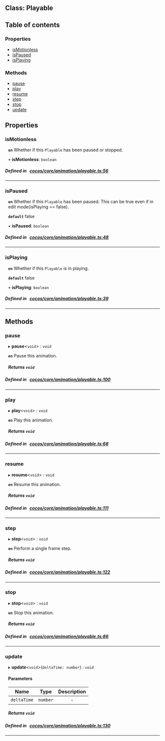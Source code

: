 
## Class: Playable





<div class="table-of-content">
<h2>Table of contents</h2>


### Properties

- [ isMotionless](#isMotionless)
- [ isPaused](#isPaused)
- [ isPlaying](#isPlaying)

### Methods

- [ pause](#pause)
- [ play](#play)
- [ resume](#resume)
- [ step](#step)
- [ stop](#stop)
- [ update](#update)
</div>

## Properties


### isMotionless
<div style="margin-left: 10px;">



**`en`** Whether if this `Playable` has been paused or stopped.




•  **isMotionless**:
 ``boolean`` 
</div>

##### Defined in &nbsp;   [cocos/core/animation/playable.ts:56](https://github.com/cocos-creator/engine/blob/c7bf6b8a9/cocos/core/animation/playable.ts#L56)&nbsp;


___


### isPaused
<div style="margin-left: 10px;">



**`en`** Whether if this `Playable` has been paused. This can be true even if in edit mode(isPlaying == false).



**`default`** false





•  **isPaused**:
 ``boolean`` 
</div>

##### Defined in &nbsp;   [cocos/core/animation/playable.ts:48](https://github.com/cocos-creator/engine/blob/c7bf6b8a9/cocos/core/animation/playable.ts#L48)&nbsp;


___


### isPlaying
<div style="margin-left: 10px;">



**`en`** Whether if this `Playable` is in playing.



**`default`** false





•  **isPlaying**:
 ``boolean`` 
</div>

##### Defined in &nbsp;   [cocos/core/animation/playable.ts:39](https://github.com/cocos-creator/engine/blob/c7bf6b8a9/cocos/core/animation/playable.ts#L39)&nbsp;


___

<!---->
## Methods

### pause

<div style="margin-left: 10px;">

▸   **pause**<`void`\> : `void`



**`en`** Pause this animation.




##### Returns `void`
</div>

##### Defined in &nbsp;   [cocos/core/animation/playable.ts:100](https://github.com/cocos-creator/engine/blob/c7bf6b8a9/cocos/core/animation/playable.ts#L100)&nbsp;
___
### play

<div style="margin-left: 10px;">

▸   **play**<`void`\> : `void`



**`en`** Play this animation.




##### Returns `void`
</div>

##### Defined in &nbsp;   [cocos/core/animation/playable.ts:68](https://github.com/cocos-creator/engine/blob/c7bf6b8a9/cocos/core/animation/playable.ts#L68)&nbsp;
___
### resume

<div style="margin-left: 10px;">

▸   **resume**<`void`\> : `void`



**`en`** Resume this animation.




##### Returns `void`
</div>

##### Defined in &nbsp;   [cocos/core/animation/playable.ts:111](https://github.com/cocos-creator/engine/blob/c7bf6b8a9/cocos/core/animation/playable.ts#L111)&nbsp;
___
### step

<div style="margin-left: 10px;">

▸   **step**<`void`\> : `void`



**`en`** Perform a single frame step.




##### Returns `void`
</div>

##### Defined in &nbsp;   [cocos/core/animation/playable.ts:122](https://github.com/cocos-creator/engine/blob/c7bf6b8a9/cocos/core/animation/playable.ts#L122)&nbsp;
___
### stop

<div style="margin-left: 10px;">

▸   **stop**<`void`\> : `void`



**`en`** Stop this animation.




##### Returns `void`
</div>

##### Defined in &nbsp;   [cocos/core/animation/playable.ts:86](https://github.com/cocos-creator/engine/blob/c7bf6b8a9/cocos/core/animation/playable.ts#L86)&nbsp;
___
### update

<div style="margin-left: 10px;">

▸   **update**<`void`\>(`deltaTime: number`) : `void`



#### Parameters

| Name | Type | Description |
| :------: | :------: | :------: |
| `deltaTime` | `number` | - |


##### Returns `void`
</div>

##### Defined in &nbsp;   [cocos/core/animation/playable.ts:130](https://github.com/cocos-creator/engine/blob/c7bf6b8a9/cocos/core/animation/playable.ts#L130)&nbsp;
___
<!---->



